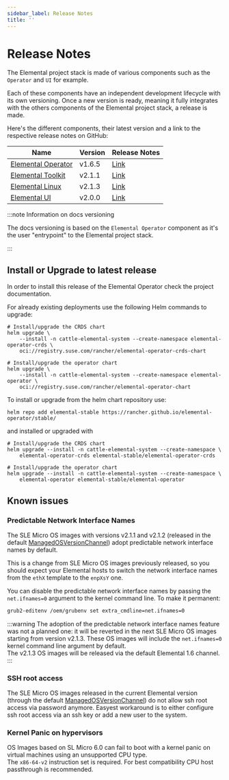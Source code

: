 ```yaml
---
sidebar_label: Release Notes
title: ''
---
```


<head>
  <link rel="canonical" href="https://elemental.docs.rancher.com/release-notes"/>
</head>

# Release Notes

The Elemental project stack is made of various components such as the `Operator` and `UI` for example.

Each of these components have an independent development lifecycle with its own versioning. Once a new version is ready, meaning it fully integrates with the others components of the Elemental project stack, a release is made.

Here's the different components, their latest version and a link to the respective release notes on GitHub:

| Name                                                                 | Version | Release Notes                                                                |
|----------------------------------------------------------------------|---------|------------------------------------------------------------------------------|
| [Elemental Operator](https://github.com/rancher/elemental-operator/) | v1.6.5  | [Link](https://github.com/rancher/elemental-operator/releases/tag/v1.6.5)    |
| [Elemental Toolkit](https://github.com/rancher/elemental-toolkit/)   | v2.1.1  | [Link](https://github.com/rancher/elemental-toolkit/releases/tag/v2.1.1)     |
| [Elemental Linux](https://github.com/rancher/elemental)              | v2.1.3  | [Link](https://github.com/rancher/elemental/releases/tag/v2.1.3)             |
| [Elemental UI](https://github.com/rancher/elemental-ui)              | v2.0.0  | [Link](https://github.com/rancher/elemental-ui/releases/tag/elemental-2.0.0) |

:::note Information on docs versioning

The docs versioning is based on the `Elemental Operator` component as it's the user "entrypoint" to the Elemental project stack.

:::

## Install or Upgrade to latest release

In order to install this release of the Elemental Operator check the project documentation.

For already existing deployments use the following Helm commands to upgrade:

```
# Install/upgrade the CRDS chart
helm upgrade \
    --install -n cattle-elemental-system --create-namespace elemental-operator-crds \
    oci://registry.suse.com/rancher/elemental-operator-crds-chart

# Install/upgrade the operator chart
helm upgrade \
    --install -n cattle-elemental-system --create-namespace elemental-operator \
    oci://registry.suse.com/rancher/elemental-operator-chart
```

To install or upgrade from the helm chart repository use:

```
helm repo add elemental-stable https://rancher.github.io/elemental-operator/stable/
```

and installed or upgraded with

```
# Install/upgrade the CRDS chart
helm upgrade --install -n cattle-elemental-system --create-namespace \
    elemental-operator-crds elemental-stable/elemental-operator-crds

# Install/upgrade the operator chart
helm upgrade --install -n cattle-elemental-system --create-namespace \
    elemental-operator elemental-stable/elemental-operator
```

## Known issues

### Predictable Network Interface Names

The SLE Micro OS images with versions v2.1.1 and v2.1.2 (released in the default
[ManagedOSVersionChannel](managedosversionchannel-reference))
adopt predictable network interface names by default.

This is a change from SLE Micro OS images previously released, so you should expect your
Elemental hosts to switch the network interface names from the `ethX` template to the `enpXsY` one.

You can disable the predictable network interface names by passing the `net.ifnames=0` argument
to the kernel command line. To make it permanent:

```sh
grub2-editenv /oem/grubenv set extra_cmdline=net.ifnames=0
```

:::warning
The adoption of the predictable network interface names feature was not a planned one:
it will be reverted in the next SLE Micro OS images starting from version v2.1.3.
These OS images will include the `net.ifnames=0` kernel command line argument by default.  
The v2.1.3 OS images will be released via the default Elemental 1.6 channel.
:::

### SSH root access

The SLE Micro OS images released in the current Elemental version (through the default
[ManagedOSVersionChannel](managedosversionchannel-reference)) do not allow ssh root access
via password anymore. Easyest workaround is to either configure ssh root access via an ssh
key or add a new user to the system.

### Kernel Panic on hypervisors

OS Images based on SL Micro 6.0 can fail to boot with a kernel panic on virtual machines using an unsupported CPU type.  
The `x86-64-v2` instruction set is required. For best compatibility CPU host passthrough is recommended.
